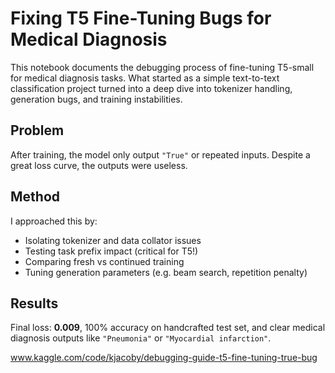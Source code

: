 # Fixing T5 Fine-Tuning Bugs for Medical Diagnosis

This notebook documents the debugging process of fine-tuning T5-small for medical diagnosis tasks. What started as a simple text-to-text classification project turned into a deep dive into tokenizer handling, generation bugs, and training instabilities.

## Problem
After training, the model only output `"True"` or repeated inputs. Despite a great loss curve, the outputs were useless.

## Method
I approached this by:
- Isolating tokenizer and data collator issues
- Testing task prefix impact (critical for T5!)
- Comparing fresh vs continued training
- Tuning generation parameters (e.g. beam search, repetition penalty)

## Results
Final loss: **0.009**, 100% accuracy on handcrafted test set, and clear medical diagnosis outputs like `"Pneumonia"` or `"Myocardial infarction"`.

www.kaggle.com/code/kjacoby/debugging-guide-t5-fine-tuning-true-bug
